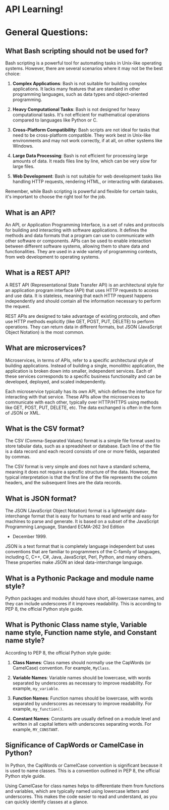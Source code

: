 # API Learning!


# General Questions:



## What Bash scripting should not be used for?
Bash scripting is a powerful tool for automating tasks in Unix-like operating systems. However, there are several scenarios where it
may not be the best choice:

1. **Complex Applications**: Bash is not suitable for building complex applications. It lacks many features that are standard in other
programming languages, such as data types and object-oriented programming.

2. **Heavy Computational Tasks**: Bash is not designed for heavy computational tasks. It's not efficient for mathematical operations
compared to languages like Python or C.

3. **Cross-Platform Compatibility**: Bash scripts are not ideal for tasks that need to be cross-platform compatible. They work best in
Unix-like environments and may not work correctly, if at all, on other systems like Windows.

4. **Large Data Processing**: Bash is not efficient for processing large amounts of data. It reads files line by line, which can be
very slow for large files.

5. **Web Development**: Bash is not suitable for web development tasks like handling HTTP requests, rendering HTML, or interacting with
databases.

Remember, while Bash scripting is powerful and flexible for certain tasks, it's important to choose the right tool for the job.




## What is an API?
An API, or Application Programming Interface, is a set of rules and protocols for building and interacting with software applications.
It defines the methods and data formats that a program can use to communicate with other software or components. APIs can be used to
enable interaction between different software systems, allowing them to share data and functionalities. They are used in a wide variety
of programming contexts, from web development to operating systems.




## What is a REST API?
A REST API (Representational State Transfer API) is an architectural style for an application program interface (API) that uses HTTP
requests to access and use data. It is stateless, meaning that each HTTP request happens independently and should contain all the
information necessary to perform the request.

REST APIs are designed to take advantage of existing protocols, and often use HTTP methods explicitly (like GET, POST, PUT, DELETE) to
perform operations. They can return data in different formats, but JSON (JavaScript Object Notation) is the most common.




## What are microservices?
Microservices, in terms of APIs, refer to a specific architectural style of building applications. Instead of building a single,
monolithic application, the application is broken down into smaller, independent services. Each of these services corresponds to a
specific business functionality and can be developed, deployed, and scaled independently.

Each microservice typically has its own API, which defines the interface for interacting with that service. These APIs allow the
microservices to communicate with each other, typically over HTTP/HTTPS using methods like GET, POST, PUT, DELETE, etc. The data
exchanged is often in the form of JSON or XML.




## What is the CSV format?
The CSV (Comma-Separated Values) format is a simple file format used to store tabular data, such as a spreadsheet or database. Each
line of the file is a data record and each record consists of one or more fields, separated by commas.

The CSV format is very simple and does not have a standard schema, meaning it does not require a specific structure of the data.
However, the typical interpretation is that the first line of the file represents the column headers, and the subsequent lines are the
data records.




## What is JSON format?
The JSON (JavaScript Object Notation) format is a lightweight data-interchange format that is easy for humans to read and write and
easy for machines to parse and generate. It is based on a subset of the JavaScript Programming Language, Standard ECMA-262 3rd Edition
- December 1999.

JSON is a text format that is completely language independent but uses conventions that are familiar to programmers of the C-family of
languages, including C, C++, C#, Java, JavaScript, Perl, Python, and many others. These properties make JSON an ideal data-interchange
language.




## What is a Pythonic Package and module name style?
Python packages and modules should have short, all-lowercase names, and they can include underscores if it improves readability. This
is according to PEP 8, the official Python style guide.





## What is Pythonic Class name style, Variable name style, Function name style, and Constant name style?
According to PEP 8, the official Python style guide:

1. **Class Names**: Class names should normally use the CapWords (or CamelCase) convention. For example, `MyClass`.

2. **Variable Names**: Variable names should be lowercase, with words separated by underscores as necessary to improve readability. For
example, `my_variable`.

3. **Function Names**: Function names should be lowercase, with words separated by underscores as necessary to improve readability. For
example, `my_function()`.

4. **Constant Names**: Constants are usually defined on a module level and written in all capital letters with underscores separating
words. For example, `MY_CONSTANT`.




## Significance of CapWords or CamelCase in Python?
In Python, the CapWords or CamelCase convention is significant because it is used to name classes. This is a convention outlined in PEP
8, the official Python style guide.

Using CamelCase for class names helps to differentiate them from functions and variables, which are typically named using lowercase
letters and underscores. This makes the code easier to read and understand, as you can quickly identify classes at a glance.


